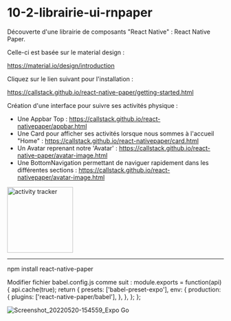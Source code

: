 # 10-2-librairie-ui-rnpaper

Découverte d'une librairie de composants "React Native" : React Native Paper.

Celle-ci est basée sur le material design :

https://material.io/design/introduction

Cliquez sur le lien suivant pour l'installation :

https://callstack.github.io/react-native-paper/getting-started.html

Création d'une interface pour suivre ses activités physique :
- Une Appbar Top : https://callstack.github.io/react-nativepaper/appbar.html
- Une Card pour afficher ses activités lorsque nous sommes à l'accueil "Home" : https://callstack.github.io/react-nativepaper/card.html
- Un Avatar reprenant notre 'Avatar' : https://callstack.github.io/react-native-paper/avatar-image.html
- Une BottomNavigation permettant de naviguer rapidement dans les différentes sections : https://callstack.github.io/react-nativepaper/avatar-image.html

<img width="153" alt="activity tracker" src="https://user-images.githubusercontent.com/35977024/169543097-17e67be2-2e53-454c-b849-651de8f9fa80.png">

--------

npm install react-native-paper

Modifier fichier babel.config.js comme suit :
module.exports = function(api) {
  api.cache(true);
  return {
    presets: ['babel-preset-expo'],
    env: {
      production: {
        plugins: ['react-native-paper/babel'],
      },
    },
  };
};


![Screenshot_20220520-154559_Expo Go](https://user-images.githubusercontent.com/35977024/169542329-d4923320-0c3e-46df-bf8e-223e23105d59.jpg)
